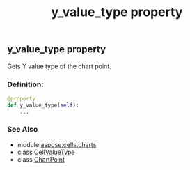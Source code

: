 ﻿---
title: y_value_type property
second_title: Aspose.Cells for Python via .NET API References
description: 
type: docs
weight: 440
url: /aspose.cells.charts/chartpoint/y_value_type/
is_root: false
---

## y_value_type property


Gets Y value type of the chart point.
### Definition:
```python
@property
def y_value_type(self):
    ...
```

### See Also
* module [aspose.cells.charts](../../)
* class [CellValueType](/cells/python-net/aspose.cells/cellvaluetype)
* class [ChartPoint](/cells/python-net/aspose.cells.charts/chartpoint)
